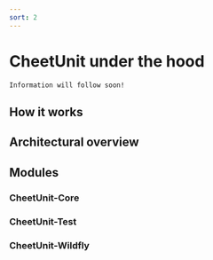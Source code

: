 ```yaml
---
sort: 2
---
```



# CheetUnit under the hood

```note
Information will follow soon!
```

## How it works

## Architectural overview

## Modules

### CheetUnit-Core

### CheetUnit-Test

### CheetUnit-Wildfly
